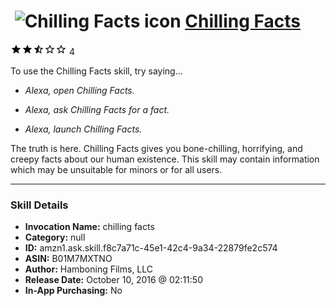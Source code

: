 # &nbsp;<img src="skill_icon" alt="Chilling Facts icon" width="36"> [Chilling Facts](http://alexa.amazon.com/#skills/amzn1.ask.skill.f8c7a71c-45e1-42c4-9a34-22879fe2c574)
![2.9 stars](../../images/ic_star_black_18dp_1x.png)![2.9 stars](../../images/ic_star_black_18dp_1x.png)![2.9 stars](../../images/ic_star_half_black_18dp_1x.png)![2.9 stars](../../images/ic_star_border_black_18dp_1x.png)![2.9 stars](../../images/ic_star_border_black_18dp_1x.png) 4

To use the Chilling Facts skill, try saying...

* *Alexa, open Chilling Facts.*

* *Alexa, ask Chilling Facts for a fact.*

* *Alexa, launch Chilling Facts.*

The truth is here.  Chilling Facts gives you bone-chilling, horrifying, and creepy facts about our human existence.  This skill may contain information which may be unsuitable for minors or for all users.

***

### Skill Details

* **Invocation Name:** chilling facts
* **Category:** null
* **ID:** amzn1.ask.skill.f8c7a71c-45e1-42c4-9a34-22879fe2c574
* **ASIN:** B01M7MXTNO
* **Author:** Hamboning Films, LLC
* **Release Date:** October 10, 2016 @ 02:11:50
* **In-App Purchasing:** No
